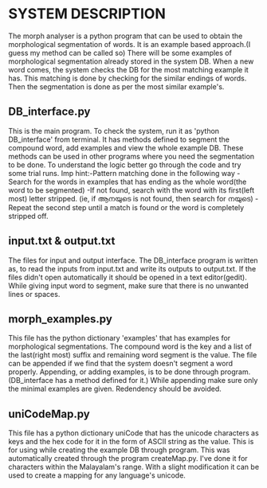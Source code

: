 # SYSTEM DESCRIPTION

The morph analyser is a python program that can be used to obtain the morphological segmentation of words.
It is an example based approach.(I guess my method can be called so)
There will be some examples of morphological segmentation already stored in the system DB. When a new word comes, the system checks the DB for the most matching example it has. This matching is done by checking for the similar endings of words. Then the segmentation is done as per the most similar example's.

## DB_interface.py

This is the main program. To check the system, run it as 'python DB_interface' from terminal. It has methods defined to segment the compound word, add examples and view the whole example DB. These methods can be used in other programs where you need the segmentation to be done.
To understand the logic better go through the code and try some trial runs.
Imp hint:-Pattern matching done in the following way
	-Search for the words in examples that has ending as the whole word(the word to be segmented)
	-If not found, search with the word with its first(left most) letter stripped.
	 (ie, if ആനയുടെ is not found, then search for നയുടെ)
	-Repeat the second step until a match is found or the word is completely stripped off.

## input.txt & output.txt

The files for input and output interface. The DB_interface program is written as, to read the inputs from input.txt and write its outputs to output.txt. If the files didn't open automatically it should be opened in a text editor(gedit). While giving input word to segment, make sure that there is no unwanted lines or spaces.

## morph_examples.py

This file has the python dictionary 'examples' that has examples for morphological segmentations.
The compound word is the key and a list of the last(right most) suffix and remaining word segment is the value.
The file can be appended if we find that the system doesn't segment a word properly.
Appending, or adding examples, is to be done through program.(DB_interface has a method defined for it.)
While appending make sure only the minimal examples are given. Redendency should be avoided.

## uniCodeMap.py

This file has a python dictionary uniCode that has the unicode characters as keys and the hex code for it in the form of ASCII string as the value. This is for using while creating the example DB through program. This was automatically created through the program createMap.py. I've done it for characters within the Malayalam's range. With a slight modification it can be used to create a mapping for any language's unicode.
